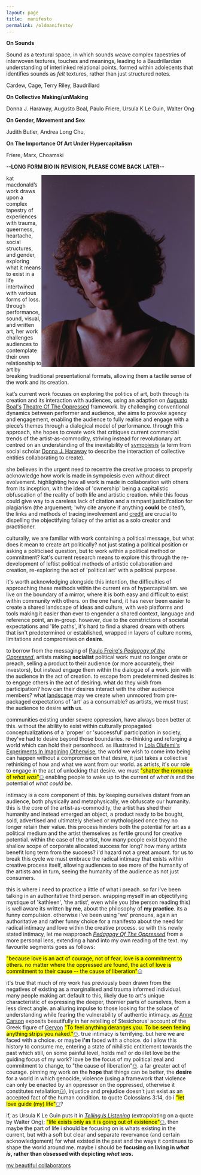 ```yaml
---
layout: page
title:  manifesto
permalink: /oldmanifesto/
---
```


**On Sounds**

Sound as a textural space, in which sounds weave complex tapestries of interwoven textures, touches and meanings, leading to a Baudrillardian understanding of interlinked relational points, formed within adolecents that identifies sounds as *felt* textures, rather than just structured notes.

Cardew, Cage, Terry Riley, Baudrillard

**On Collective Making/unMaking**

Donna J. Haraway, Augusto Boal, Paulo Friere, Ursula K Le Guin, Walter Ong

**On Gender, Movement and Sex**

Judith Butler, Andrea Long Chu, 

**On The Importance Of Art Under Hypercapitalism**

Friere, Marx, Choamski

**--LONG FORM BIO IN REVISION, PLEASE COME BACK LATER--**

[<img src="/assets/img/me/closeup.jpeg" height="512px" width="410px" ALIGN="right"/>](## "photo by Niamh Bennett")

kat macdonald’s work draws upon a complex tapestry of experiences with trauma, queerness, heartache, social structures, and gender, exploring what it means to exist in a life intertwined with various forms of loss. through performance, sound, visual, and written art, her work challenges audiences to contemplate their own relationship to art by breaking traditional presentational formats, allowing them a tactile sense of the work and its creation.

kat’s current work focuses on exploring the politics of art, both through its creation and its interaction with audiences, using an adaption on [Augusto Boal's][boal] [Theatre Of The Oppressed][toto] framework. by challenging conventional dynamics between performer and audience, she aims to provoke agency and engagement, enabling the audience to fully realise and engage with a piece’s themes through a dialogical model of performance. through this approach, she hopes to create work that critiques current commercial trends of the artist-as-commodity, striving instead for revolutionary art centred on an understanding of the inevitability of [sympoiesis][symp] (a term from social scholar [Donna J. Haraway][djh] to describe the interaction of collective entities collaborating to create).

she believes in the urgent need to recentre the creative process to properly acknowledge how work is made in sympoiesis even without direct evolvement. highlighting how all work is made in collaboration with others from its inception, with the idea of 'ownership' being a capitalistic obfuscation of the reality of both life and artistic creation. while this focus could give way to a careless lack of citation and a rampant justicifcation for plagiarism (the arguement; 'why cite anyone if anything **could** be cited'), the links and methods of tracing involvement and [credit][multicit] are crucial to dispelling the objectifying fallacy of the artist as a solo creator and practitioner.

culturally, we are familiar with work containing a political message, but what does it mean to create art politically? not just stating a political position or asking a politicised question, but to work within a political method or commitment? kat's current research means to explore this through the re-development of leftist political methods of artistic collaboration and creation, re-exploring the act of 'political art' with a political purpose. 

it's worth acknowledging alongside this intention, the difficulties of approaching these methods within the current era of hypercapitalism. we live on the boundary of a mirror, where it is both easy and difficult to exist within community with others. on the one hand, it has never been easier to create a shared landscape of ideas and culture, with web platforms and tools making it easier than ever to engender a shared context, language and reference point, an in-group. however, due to the constrictions of societal expectations and 'life paths', it's hard to find a shared dream with others that isn't predetermined or established, wrapped in layers of culture norms, limitations and compromises on **desire**.

to borrow from the messaging of [Paulo Freire's *Pedagogy of the Oppressed*][potp], artists making **socialist** political work must no longer orate or preach, selling  a product to their audience (or more accurately, their investors), but instead engage them within the dialogue of a work. join with the audience in the act of creation. to escape from predetermined desires is to engage others in the act of desiring. what do they wish from participation? how can their desires interact with the other audience members? what [landscape][personalaesthetics] may we create when unmoored from pre-packaged expectations of 'art' as a consumable? as artists, we must trust the audience to desire **with** us.

communities existing under severe oppression, have always been better at this. without the ability to exist within culturally propagated conceptualizations of a 'proper' or 'successful' participation in society, they've had to desire beyond those boundaries. re-thinking and reforging a world which can hold their personhood. as illustrated in [Lola Olufemi's][lolalink] [Experiments In Imagining Otherwise][eiio], the world we wish to come into being can happen without a compromise on that desire, it just takes a collective rethinking of how and what we want from our world. as artists, it's our role to engage in the act of unlocking that desire. we must <mark>"shatter the romance of <i>what was</i>"</mark>[⚇][eiio] enabling people to wake up to the current of *what is* and the potential of *what could be*.

intimacy is a core component of this. by keeping ourselves distant from an audience, both physically and metaphysically, we obfuscate our humanity. this is the core of the artist-as-commodity, the artist has shed their humanity and instead emerged an object, a product ready to be bought, sold, advertised and ultimately shelved or mythologised once they no longer retain their value. this process hinders both the potential for art as a political medium and the artist themselves as fertile ground for creative potential. within the case of the artist, how many people exist beyond the shallow scope of corporate allocated success for long? how many artists benefit long term from the success? i'd hazard not a great amount. for us to break this cycle we must embrace the radical intimacy that exists within creative process itself, allowing audiences to see more of the humanity of the artists and in turn, seeing the humanity of the audience as not just consumers.

this is where i need to practice a little of what i preach. so far i've been talking in an authoritative third person. wrapping myself in an objectifying mystique of 'kathleen', 'the artist', even while you (the person reading this) is well aware its written **by me**, about the philosophy of **my practice**. its a funny compulsion. otherwise i've been using 'we' pronouns, again an authoritative and rather funny choice for a manifesto about the need for radical intimacy and love within the creative process. so with this newly stated intimacy, let me reapproach [*Pedagogy Of The Oppressed*][potp] from a more personal lens, extending a hand into my own reading of the text. my favourite segments goes as follows: 

<mark>"because love is an act of courage, not of fear, love is a commitment to others. no matter where the oppressed are found, the act of love is commitment to their cause -- the cause of liberation"</mark>[⚇][potp]

it's true that much of my work has previously been drawn from the negatives of existing as a marginalised and trauma informed individual. many people making art default to this, likely due to art's unique characteristic of expressing the deeper, thornier parts of ourselves, from a less direct angle. an alluring impulse to those looking for the solace of understanding while fearing the vulnerability of authentic intimacy. as [Anne Carson][carson] exposits beautifully in her retelling of Stesichorus' account of the Greek figure of [Geryon][geryon] <mark>"To feel anything deranges you. To be seen feeling anything strips you naked."</mark>[⚇][reddoc]. true intimacy is terrifying. but here we are faced with a choice. or maybe **i'm** faced with a choice. do i allow this history to consume me, entering a state of nihilistic entitlement towards the past which still, on some painful level, holds me? or do i let love be the guiding focus of my work? love be the focus of my political zeal and commitment to change, to "the cause of liberation"[⚇][potp]. a far greater act of courage. pinning my work on the **hope** that things can be better, the **desire** for a world in which genocide, violence (using a framework that violence can only be enacted by an oppressor on the oppressed, otherwise it constitutes retaliation[⚇][potp]), injustice and prejudice doesn't just exist as an accepted fact of the human condition. to quote Colossians 3:14, do i <mark>"let love guide (my) life"</mark>[⚇][colossians]?

if, as Ursula K Le Guin puts it in [*Telling Is Listening*][til] (extrapolating on a quote by Walter Ong); <mark>"life exists only as it is going out of existence"</mark>[⚇][til], then maybe the part of life i should be focusing on is whats existing in the current, but with a soft but clear and separate revervance (and certain acknowledgement) for what existed in the past and the ways it continues to shape the world around me. maybe i should be **focusing on living in *what is*, rather than obsessed with depicting *what was*.**

[my beautiful collaborators][collabs]

[collabs]: /collaborators/
[boal]: https://en.wikipedia.org/wiki/Augusto_Boal
[lclo]: https://lclo.otherkat.com/
[johan]: https://en.wikipedia.org/wiki/Johannes_Birringer
[dap]: https://dap-lab.brunel.ac.uk/arch.html
[symp]: https://en.wiktionary.org/wiki/sympoiesis
[toto]: http://actingnow.co.uk/what-is-theatre-of-the-oppressed/
[djh]: https://en.wikipedia.org/wiki/Donna_Haraway
[ilohe]:/works/2023-08-01-i-love-or-hate-everyday
[multicit]: https://www.servinglibrary.org/journal/17/multidimensional-citation
[personalaesthetics]: https://myfriendpokey.tumblr.com/post/705461201521573889/personal-aesthetics
[potp]: https://envs.ucsc.edu/internships/internship-readings/freire-pedagogy-of-the-oppressed.pdf
[lolalink]: https://lolaolufemi.co.uk/
[eiio]: https://www.hajarpress.com/books/experiments-in-imagining-otherwise
[til]: https://www.are.na/block/26087972
[geryon]: https://en.wikipedia.org/wiki/Geryon
[carson]: https://en.wikipedia.org/wiki/Anne_Carson
[reddoc]: https://en.wikipedia.org/wiki/Red_Doc
[colossians]: https://en.wikipedia.org/wiki/Epistle_to_the_Colossians